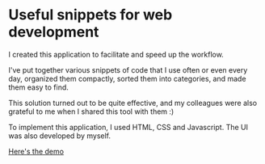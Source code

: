 # Useful snippets for web development
I created this application to facilitate and speed up the workflow.

I've put together various snippets of code that I use often or even every day, organized them compactly, sorted them into categories, and made them easy to find.

This solution turned out to be quite effective, and my colleagues were also grateful to me when I shared this tool with them :)

To implement this application, I used HTML, CSS and Javascript. The UI was also developed by myself.

[Here's the demo](https://redhatdev16.github.io/snippets/)
